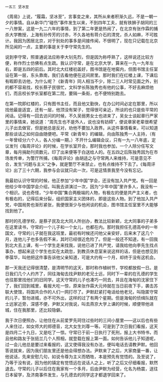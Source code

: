     一五三 坚冰至 

   《周易》上说，“履霜，坚冰至”，言事变之来，其所从来者积渐久远，不是一朝一夕的事情。自从新华门“碰伤”事件发生以来，不到四年工夫，就有铁狮子胡同的三一八惨案，这是一九二六年的事情，到了第二年更是热闹了，在北京有张作霖的捕杀大学教授，上海有孙传芳的讨赤，不久各地有蒋介石的清党，杀人如麻，不可胜计。我因为困居北京，对于别处的事多是间接传闻，不很明了，现在只记载在北京所见闻的一点，主要的事是关于李守常先生的。

   说到李守常，照普通说法应称李大钊先烈，但是因为称呼熟了，这样说还比较方便，称作烈士仿佛有点生疏。我认识守常，是在北京大学，算来在一九一九年左右，即是五四的前后。其时北大红楼初盖好，图书馆是在地窖内，但图书馆主任室设在第一层，东头靠南，我们去看他便在这间房里。那时我们在红楼上课，下课后有暇即去访他，为什么呢？《新青年》同人相当不少，除二三人时常见面之外，别的都不容易找，校长蔡孑民很忙，文科学长陈独秀也有他的公事，不好去麻烦他们，而且校长学长室都在第二院，要隔一条街，也不便特别跑去。

   在第一院即红楼的，只有图书主任，而且他又勤快，在办公时间必定在那里，所以找他最是适宜，还有一层，他顶没有架子，觉得很可亲近，所谈的也只是些平常的闲话。记得有一回去访问的时候，不久吴弱男女士也进来了，吴女士谈起章行严家里的事情来，她说道：“周先生也不是外人，说也没有妨碍”，便说章家老辈很希望儿子出去做官，但是她总是反对，劝他不要加入政界。从这件事情看来，可以知道那些谈话之如何自由随便吧。平常《新青年》的编辑，向由陈独秀一人主持，（有一年曾经分六个人，各人分编一期，）不开什么编辑会议，只有一九一八年底，定议发刊《每周评论》的时候，在学长室开会，那时我也参加，一个人除分任写文章，每月捐助刊资数元，印了出来便等于白送给人的。在五四之后陈独秀因为在市场发传单，为警厅所捕，《每周评论》由胡适之与守常两人来维持，可是意见不合，发生“问题与主义”之争，就是警厅不来禁止，也有点维持不下去了。《每周评论》出了三十六期，我参与会议就只此一次，可是这情景我至今没有忘记。

   我最初认识守常的时候，他正参加“少年中国”学会，还没有加入共产党。有一回是他给少年中国学会介绍，叫我去讲演过一次，因为“少年中国”里许多人，我没有一个相识。说也奇怪，“少年中国”集合两极端的人物，有极左的便是共产主义者，也有极右的，记得后来分裂，组织国家主义团体的，即是这些人物。到了他加入共产党，中国局势也渐形紧张，我便很渐少与他闲谈的机会，图书馆主任室里不大能够找到他了。

   那时的孔德学校，是蔡孑民及北大同人所创办，教法比较新颖，北大同事的子弟多在这里读书，守常的一个儿子和一个女儿，也都在内。那时我担任孔德高中的一年国文，守常的儿子就在我这班里，最初有时候还问他父亲安好，后来末了这几个月，连他儿子也多告假不来，其时已经很近危险了。但是一般还不知道，有一回我到北大去上课，有一个学生走来找我，说他已进了共产党，请我给他向李先生找点事办，想起来这个学生也实在太疏忽，到教员休息室来说这样的话，但是也想见到李葆华，叫他把这件事告诉他父亲知道，可是大约有一个月，却终于没有这机会。

   那一天我还记得很清楚，是清明节的这天，那时称作植树节，学校都放假一日。是日我们几个人约齐了，同往海甸去找尹默的老兄士远，同时下一辈的在孔德的学生也往那里找他们的旧同学。这天守常的儿子也凑巧一同去，并且在海甸的沈家住下了，我们回到城里，看报大吃一惊，原来张作霖大元帅就在当日前夜下手，袭击苏联大使馆，将国共合作的人们一网打尽了。尹默赶紧打电话给他老兄，叫隐匿守常的儿子，暂勿进城，亦不可外出，这样的过了有两个星期。但是海甸的侦缉队就在士远家近旁，深感不便，尹默又对我说，叫去燕京大学上课的时候，顺便带他进城，住在我那里，还比较隐僻。

   我于次日便照办，让他住在从前爱罗先珂住过些时的三间小屋里——这以后也有些人来住过，如女师大的郑德音，北大女生刘尊一等。可是到了次日我们看报，这天是四月二十九日，又是吃了一惊。守常已于前一日执行了死刑，报上大书特书，而且他和路友于张挹兰几个人照相，就登载在报上第一面。如何告诉他儿子知道呢，过一会儿他总是要过来看报的，这又使得我没有办法，便叫电话去请教尹默。他回答说就来，因为我们朋友里还是他会得想办法。尹默来了之后，大家商量一番，让他说话，先来安慰几句，如说令尊为主义而牺牲，本是预先有觉悟的。及至说了，乃等于没有说，因为他的镇定有觉悟远在说话人之上，听了之后又仔细看报，默然退去。守常的儿子以后住在我家有一个多月，后由尹默为经营，化名为杨震，送往日本留学，及济南事件发生，与孔德去的同学这才都退学回来了。

